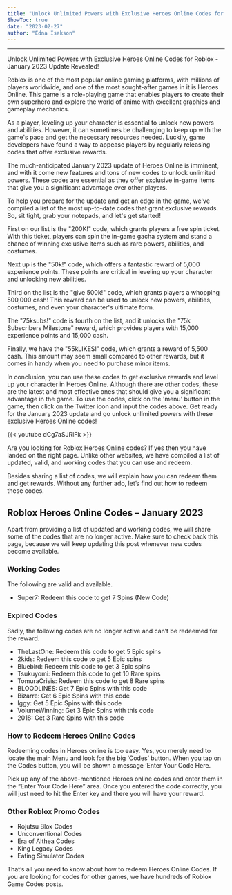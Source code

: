 ```yaml
---
title: "Unlock Unlimited Powers with Exclusive Heroes Online Codes for Roblox - January 2023 Update Revealed!"
ShowToc: true 
date: "2023-02-27"
author: "Edna Isakson"
---
```

*****
Unlock Unlimited Powers with Exclusive Heroes Online Codes for Roblox - January 2023 Update Revealed!

Roblox is one of the most popular online gaming platforms, with millions of players worldwide, and one of the most sought-after games in it is Heroes Online. This game is a role-playing game that enables players to create their own superhero and explore the world of anime with excellent graphics and gameplay mechanics.

As a player, leveling up your character is essential to unlock new powers and abilities. However, it can sometimes be challenging to keep up with the game's pace and get the necessary resources needed. Luckily, game developers have found a way to appease players by regularly releasing codes that offer exclusive rewards.

The much-anticipated January 2023 update of Heroes Online is imminent, and with it come new features and tons of new codes to unlock unlimited powers. These codes are essential as they offer exclusive in-game items that give you a significant advantage over other players.

To help you prepare for the update and get an edge in the game, we've compiled a list of the most up-to-date codes that grant exclusive rewards. So, sit tight, grab your notepads, and let's get started!

First on our list is the "200K!" code, which grants players a free spin ticket. With this ticket, players can spin the in-game gacha system and stand a chance of winning exclusive items such as rare powers, abilities, and costumes.

Next up is the "50k!" code, which offers a fantastic reward of 5,000 experience points. These points are critical in leveling up your character and unlocking new abilities.

Third on the list is the "give 500k!" code, which grants players a whopping 500,000 cash! This reward can be used to unlock new powers, abilities, costumes, and even your character's ultimate form.

The "75ksubs!" code is fourth on the list, and it unlocks the "75k Subscribers Milestone" reward, which provides players with 15,000 experience points and 15,000 cash.

Finally, we have the "55kLIKES!" code, which grants a reward of 5,500 cash. This amount may seem small compared to other rewards, but it comes in handy when you need to purchase minor items.

In conclusion, you can use these codes to get exclusive rewards and level up your character in Heroes Online. Although there are other codes, these are the latest and most effective ones that should give you a significant advantage in the game. To use the codes, click on the 'menu' button in the game, then click on the Twitter icon and input the codes above. Get ready for the January 2023 update and go unlock unlimited powers with these exclusive Heroes Online codes!

{{< youtube dCg7aSJRlFk >}} 



Are you looking for Roblox Heroes Online codes? If yes then you have landed on the right page. Unlike other websites, we have compiled a list of updated, valid, and working codes that you can use and redeem.
 
Besides sharing a list of codes, we will explain how you can redeem them and get rewards. Without any further ado, let’s find out how to redeem these codes.
 
## Roblox Heroes Online Codes – January 2023
 
Apart from providing a list of updated and working codes, we will share some of the codes that are no longer active. Make sure to check back this page, because we will keep updating this post whenever new codes become available.
 
### Working Codes
 
The following are valid and available.
 
- Super7: Redeem this code to get 7 Spins (New Code)

 
### Expired Codes
 
Sadly, the following codes are no longer active and can’t be redeemed for the reward.
 
- TheLastOne: Redeem this code to get 5 Epic spins
 - 2kids: Redeem this code to get 5 Epic spins
 - Bluebird: Redeem this code to get 3 Epic spins
 - Tsukuyomi: Redeem this code to get 10 Rare spins
 - TomuraCrisis: Redeem this code to get 8 Rare spins
 - BLOODLINES: Get 7 Epic Spins with this code
 - Bizarre: Get 6 Epic Spins with this code
 - Iggy: Get 5 Epic Spins with this code
 - VolumeWinning: Get 3 Epic Spins with this code
 - 2018: Get 3 Rare Spins with this code

 
### How to Redeem Heroes Online Codes
 
Redeeming codes in Heroes online is too easy. Yes, you merely need to locate the main Menu and look for the big ‘Codes’ button. When you tap on the Codes button, you will be shown a message ‘Enter Your Code Here.
 
Pick up any of the above-mentioned Heroes online codes and enter them in the “Enter Your Code Here” area. Once you entered the code correctly, you will just need to hit the Enter key and there you will have your reward.
 
### Other Roblox Promo Codes
 
- Rojutsu Blox Codes
 - Unconventional Codes
 - Era of Althea Codes
 - King Legacy Codes
 - Eating Simulator Codes

 
That’s all you need to know about how to redeem Heroes Online Codes. If you are looking for codes for other games, we have hundreds of Roblox Game Codes posts.





